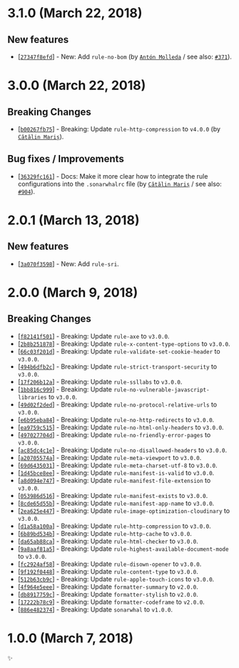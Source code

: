 # 3.1.0 (March 22, 2018)

## New features

* [[`27347f8efd`](https://github.com/sonarwhal/sonarwhal/commit/27347f8efde08e9a366fbc38c65cb285551a3f0d)] - New: Add `rule-no-bom` (by [`Antón Molleda`](https://github.com/molant) / see also: [`#371`](https://github.com/sonarwhal/sonarwhal/issues/371)).


# 3.0.0 (March 22, 2018)

## Breaking Changes

* [[`b00267fb75`](https://github.com/sonarwhal/sonarwhal/commit/b00267fb75b63372b34c6006132dc56d56588b73)] - Breaking: Update `rule-http-compression` to `v4.0.0` (by [`Cătălin Mariș`](https://github.com/alrra)).

## Bug fixes / Improvements

* [[`36329fc161`](https://github.com/sonarwhal/sonarwhal/commit/36329fc161d90e8cf1b593d6fcde7262f3ceabae)] - Docs: Make it more clear how to integrate the rule configurations into the `.sonarwhalrc` file (by [`Cătălin Mariș`](https://github.com/alrra) / see also: [`#904`](https://github.com/sonarwhal/sonarwhal/issues/904)).


# 2.0.1 (March 13, 2018)

## New features

* [[`3a070f3598`](https://github.com/sonarwhal/sonarwhal/commit/3a070f3598d3d727e5531d3ace2f93d001c571f8)] - New: Add `rule-sri`.


# 2.0.0 (March 9, 2018)

## Breaking Changes

* [[`f82141f501`](https://github.com/sonarwhal/sonarwhal/commit/f82141f5013bab2c471e4777791915fc7e280d08)] - Breaking: Update `rule-axe` to `v3.0.0`.
* [[`2b8b251878`](https://github.com/sonarwhal/sonarwhal/commit/2b8b2518784ad7d6abb187488114664d8c2073f1)] - Breaking: Update `rule-x-content-type-options` to `v3.0.0`.
* [[`66c03f201d`](https://github.com/sonarwhal/sonarwhal/commit/66c03f201d303f072b8604b7821425cbe5ada736)] - Breaking: Update `rule-validate-set-cookie-header` to `v3.0.0`.
* [[`494b6dfb2c`](https://github.com/sonarwhal/sonarwhal/commit/494b6dfb2c0b5ec4999931562165ae6c72e317da)] - Breaking: Update `rule-strict-transport-security` to `v3.0.0`.
* [[`17f206b12a`](https://github.com/sonarwhal/sonarwhal/commit/17f206b12a257e85a069d2de60301fbcf29df7f5)] - Breaking: Update `rule-ssllabs` to `v3.0.0`.
* [[`1bb816c999`](https://github.com/sonarwhal/sonarwhal/commit/1bb816c999b0274e77536b0d0318bd5b516a4d5c)] - Breaking: Update `rule-no-vulnerable-javascript-libraries` to `v3.0.0`.
* [[`49d02f2ded`](https://github.com/sonarwhal/sonarwhal/commit/49d02f2deda3bde8a2e659de3de21113bec114f3)] - Breaking: Update `rule-no-protocol-relative-urls` to `v3.0.0`.
* [[`e6b95eba84`](https://github.com/sonarwhal/sonarwhal/commit/e6b95eba8454b46a0a34e455dcb15fe2d8c052b0)] - Breaking: Update `rule-no-http-redirects` to `v3.0.0`.
* [[`ea9759c515`](https://github.com/sonarwhal/sonarwhal/commit/ea9759c515c4ef4869699c12459db89de07a088a)] - Breaking: Update `rule-no-html-only-headers` to `v3.0.0`.
* [[`497027704d`](https://github.com/sonarwhal/sonarwhal/commit/497027704d01ac078d60c3b8640aaccb7c0e69b2)] - Breaking: Update `rule-no-friendly-error-pages` to `v3.0.0`.
* [[`ac85dc4c1e`](https://github.com/sonarwhal/sonarwhal/commit/ac85dc4c1ebed794df1406903da81a5f1ff81c24)] - Breaking: Update `rule-no-disallowed-headers` to `v3.0.0`.
* [[`a20705574a`](https://github.com/sonarwhal/sonarwhal/commit/a20705574a13fa7c2c0d1a18b92a88597fd7c8e3)] - Breaking: Update `rule-meta-viewport` to `v3.0.0`.
* [[`69d6435031`](https://github.com/sonarwhal/sonarwhal/commit/69d6435031166a4921fbfd2ae5808b4d8e4a7dea)] - Breaking: Update `rule-meta-charset-utf-8` to `v3.0.0`.
* [[`1d45bce8ee`](https://github.com/sonarwhal/sonarwhal/commit/1d45bce8ee21a9810142257c1c13f61330850494)] - Breaking: Update `rule-manifest-is-valid` to `v3.0.0`.
* [[`a8d094e747`](https://github.com/sonarwhal/sonarwhal/commit/a8d094e7470054cd12df15b7fc79002a300cdf34)] - Breaking: Update `rule-manifest-file-extension` to `v3.0.0`.
* [[`053986d516`](https://github.com/sonarwhal/sonarwhal/commit/053986d5166d55fae1d15f2d7cebf9bb82cfa40b)] - Breaking: Update `rule-manifest-exists` to `v3.0.0`.
* [[`8cde65d55b`](https://github.com/sonarwhal/sonarwhal/commit/8cde65d55b5143485d4915cd3ee70db0bdef8366)] - Breaking: Update `rule-manifest-app-name` to `v3.0.0`.
* [[`2ea625e447`](https://github.com/sonarwhal/sonarwhal/commit/2ea625e44799c466f95f004ed0dc9b2957d7a2dc)] - Breaking: Update `rule-image-optimization-cloudinary` to `v3.0.0`.
* [[`d1a58a100a`](https://github.com/sonarwhal/sonarwhal/commit/d1a58a100a282910c6b4a7b1f3641dd05ffc0a58)] - Breaking: Update `rule-http-compression` to `v3.0.0`.
* [[`6b89bd534b`](https://github.com/sonarwhal/sonarwhal/commit/6b89bd534bb2c2c45b49dbf4368ecb2595a7c0e3)] - Breaking: Update `rule-http-cache` to `v3.0.0`.
* [[`da65ab88ca`](https://github.com/sonarwhal/sonarwhal/commit/da65ab88ca0eb7c0e989f0deb7ab2e6f9c107c6b)] - Breaking: Update `rule-html-checker` to `v3.0.0`.
* [[`9a8aaf81a5`](https://github.com/sonarwhal/sonarwhal/commit/9a8aaf81a582fea9fc420100754503a5e1860953)] - Breaking: Update `rule-highest-available-document-mode` to `v3.0.0`.
* [[`fc2924af58`](https://github.com/sonarwhal/sonarwhal/commit/fc2924af58bb9a64a26a46ccbbda64a66a032474)] - Breaking: Update `rule-disown-opener` to `v3.0.0`.
* [[`9f192f0448`](https://github.com/sonarwhal/sonarwhal/commit/9f192f04483970f85d1834d127f7e503d4ed0513)] - Breaking: Update `rule-content-type` to `v3.0.0`.
* [[`512b63cb9c`](https://github.com/sonarwhal/sonarwhal/commit/512b63cb9c5269bbc2bc89d2508ee86c1569bfc8)] - Breaking: Update `rule-apple-touch-icons` to `v3.0.0`.
* [[`4f964e5eee`](https://github.com/sonarwhal/sonarwhal/commit/4f964e5eeef3ea465f9181e87a59106381124b5a)] - Breaking: Update `formatter-summary` to `v2.0.0`.
* [[`db8917759c`](https://github.com/sonarwhal/sonarwhal/commit/db8917759c20a37cf4af3310d0b05a822bbe58bf)] - Breaking: Update `formatter-stylish` to `v2.0.0`.
* [[`17222b78c9`](https://github.com/sonarwhal/sonarwhal/commit/17222b78c957e6fe8831f34aabf7d811c40e7982)] - Breaking: Update `formatter-codeframe` to `v2.0.0`.
* [[`886e482374`](https://github.com/sonarwhal/sonarwhal/commit/886e482374239974b06c1dad932a7d3324e9de9a)] - Breaking: Update `sonarwhal` to `v1.0.0`.


# 1.0.0 (March 7, 2018)

✨
